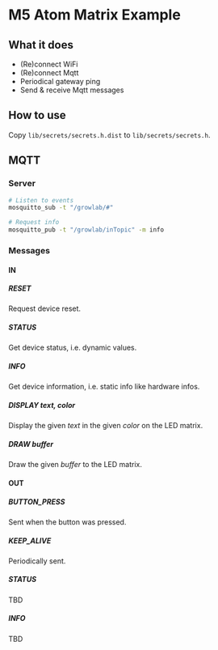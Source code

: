 # M5 Atom Matrix Example

## What it does

 * (Re)connect WiFi 
 * (Re)connect Mqtt
 * Periodical gateway ping
 * Send & receive Mqtt messages
 
## How to use

Copy `lib/secrets/secrets.h.dist` to `lib/secrets/secrets.h`.

## MQTT

### Server

```bash
# Listen to events
mosquitto_sub -t "/growlab/#"

# Request info
mosquitto_pub -t "/growlab/inTopic" -m info
```

### Messages

#### IN

##### RESET

Request device reset.

##### STATUS

Get device status, i.e. dynamic values.

##### INFO

Get device information, i.e. static info like hardware infos.

##### DISPLAY text, color

Display the given _text_ in the given _color_ on the LED matrix.

##### DRAW buffer

Draw the given _buffer_ to the LED matrix.

#### OUT

##### BUTTON_PRESS

Sent when the button was pressed.

##### KEEP_ALIVE

Periodically sent.

##### STATUS

TBD

##### INFO

TBD
